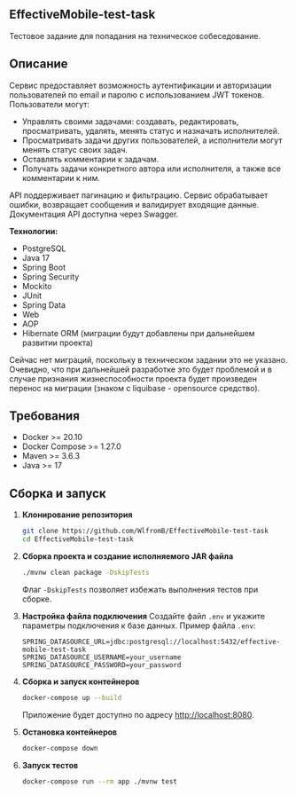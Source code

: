 ## EffectiveMobile-test-task
Тестовое задание для попадания на техническое собеседование.

## Описание

Сервис предоставляет возможность аутентификации и авторизации пользователей по email и паролю с использованием JWT токенов. Пользователи могут:

- Управлять своими задачами: создавать, редактировать, просматривать, удалять, менять статус и назначать исполнителей.
- Просматривать задачи других пользователей, а исполнители могут менять статус своих задач.
- Оставлять комментарии к задачам.
- Получать задачи конкретного автора или исполнителя, а также все комментарии к ним.

API поддерживает пагинацию и фильтрацию. Сервис обрабатывает ошибки, возвращает сообщения и валидирует входящие данные. Документация API доступна через Swagger.

**Технологии:**
- PostgreSQL
- Java 17
- Spring Boot
- Spring Security
- Mockito
- JUnit
- Spring Data
- Web
- AOP
- Hibernate ORM (миграции будут добавлены при дальнейшем развитии проекта)

Сейчас нет миграций, поскольку в техническом задании это не указано. Очевидно, что при дальнейшей разработке это будет проблемой и в случае признания жизнеспособности проекта будет произведен перенос на миграции (знаком с liquibase - opensource средство).

## Требования
- Docker >= 20.10
- Docker Compose >= 1.27.0
- Maven >= 3.6.3
- Java >= 17

## Сборка и запуск

1. **Клонирование репозитория**
    ```bash
    git clone https://github.com/WlfromB/EffectiveMobile-test-task
    cd EffectiveMobile-test-task
    ```

2. **Сборка проекта и создание исполняемого JAR файла**
    ```bash
    ./mvnw clean package -DskipTests
    ```
    Флаг `-DskipTests` позволяет избежать выполнения тестов при сборке.

3. **Настройка файла подключения**
    Создайте файл `.env` и укажите параметры подключения к базе данных. Пример файла `.env`:
    ```dotenv
    SPRING_DATASOURCE_URL=jdbc:postgresql://localhost:5432/effective-mobile-test-task
    SPRING_DATASOURCE_USERNAME=your_username
    SPRING_DATASOURCE_PASSWORD=your_password
    ```

4. **Сборка и запуск контейнеров**
    ```bash
    docker-compose up --build
    ```
    Приложение будет доступно по адресу [http://localhost:8080](http://localhost:8080).

5. **Остановка контейнеров**
    ```bash
    docker-compose down
    ```

6. **Запуск тестов**
    ```bash
    docker-compose run --rm app ./mvnw test
    ```


